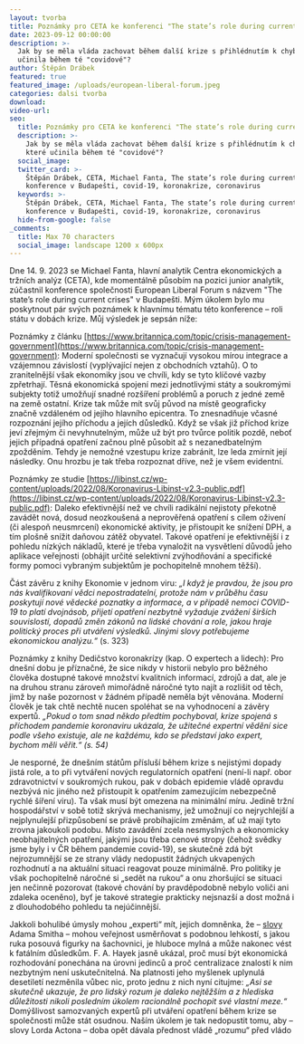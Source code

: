 ```yaml
---
layout: tvorba
title: Poznámky pro CETA ke konferenci "The state’s role during current crises"
date: 2023-09-12 00:00:00
description: >-
  Jak by se měla vláda zachovat během další krize s přihlédnutím k chybám, které
  učinila během té "covidové"?
author: Štěpán Drábek
featured: true
featured_image: /uploads/european-liberal-forum.jpeg
categories: dalsi tvorba
download:
video-url:
seo:
  title: Poznámky pro CETA ke konferenci "The state’s role during current crises"
  description: >-
    Jak by se měla vláda zachovat během další krize s přihlédnutím k chybám,
    které učinila během té "covidové"?
  social_image:
  twitter_card: >-
    Štěpán Drábek, CETA, Michael Fanta, The state’s role during current crises,
    konference v Budapešti, covid-19, koronakrize, coronavirus
  keywords: >-
    Štěpán Drábek, CETA, Michael Fanta, The state’s role during current crises,
    konference v Budapešti, covid-19, koronakrize, coronavirus
  hide-from-google: false
_comments:
  title: Max 70 characters
  social_image: landscape 1200 x 600px
---
```

Dne 14. 9. 2023 se Michael Fanta, hlavní analytik Centra ekonomických a tržních analýz (CETA), kde momentálně působím na pozici junior analytik, zúčastnil konference společnosti European Liberal Forum s názvem "The state’s role during current crises" v Budapešti. Mým úkolem bylo mu poskytnout pár svých poznámek k hlavnímu tématu této konference – roli státu v dobách krize. Můj výsledek je sepsán níže:

Poznámky z článku [https://www.britannica.com/topic/crisis-management-government](https://www.britannica.com/topic/crisis-management-government): Moderní společnosti se vyznačují vysokou mírou integrace a vzájemnou závislostí (vyplývající nejen z obchodních vztahů). O to zranitelnější však ekonomiky jsou ve chvíli, kdy se tyto klíčové vazby zpřetrhají. Těsná ekonomická spojení mezi jednotlivými státy a soukromými subjekty totiž umožňují snadné rozšíření problémů a poruch z jedné země na země ostatní. Krize tak může mít svůj původ na místě geograficky značně vzdáleném od jejího hlavního epicentra. To znesnadňuje včasné rozpoznání jejího příchodu a jejích důsledků. Když se však již příchod krize jeví zřejmým či nevyhnutelným, může už být pro tvůrce politik pozdě, neboť jejich případná opatření začnou plně působit až s nezanedbatelným zpožděním. Tehdy je nemožné vzestupu krize zabránit, lze leda zmírnit její následky. Onu hrozbu je tak třeba rozpoznat dříve, než je všem evidentní.

Poznámky ze studie [https://libinst.cz/wp-content/uploads/2022/08/Koronavirus-Libinst-v2.3-public.pdf](https://libinst.cz/wp-content/uploads/2022/08/Koronavirus-Libinst-v2.3-public.pdf): Daleko efektivnější než ve chvíli radikální nejistoty překotně zavádět nová, dosud neozkoušená a neprověřená opatření s cílem oživení (či alespoň neusmrcení) ekonomické aktivity, je přistoupit ke snížení DPH, a tím plošně snížit daňovou zátěž obyvatel. Takové opatření je efektivnější i z pohledu nízkých nákladů, které je třeba vynaložit na vysvětlení důvodů jeho aplikace veřejnosti (obhájit určité selektivní zvýhodňování a specifické formy pomoci vybraným subjektům je pochopitelně mnohem těžší).

Část závěru z knihy Ekonomie v jednom viru: *„I když je pravdou, že jsou pro nás kvalifikovaní vědci nepostradatelní, protože nám v průběhu času poskytují nové vědecké poznatky a informace, a v případě nemoci COVID-19 to platí dvojnásob, přijetí opatření nezbytně vyžaduje zvážení širších souvislostí, dopadů změn zákonů na lidské chování a role, jakou hraje politický proces při utváření výsledků. Jinými slovy potřebujeme ekonomickou analýzu.“* (s. 323)

Poznámky z knihy Dedičstvo koronakrízy (kap. O expertech a lidech): Pro dnešní dobu je příznačné, že sice nikdy v historii nebylo pro běžného člověka dostupné takové množství kvalitních informací, zdrojů a dat, ale je na druhou stranu zároveň mimořádně náročné tyto najít a rozlišit od těch, jimž by naše pozornost v žádném případě neměla být věnována. Moderní člověk je tak chtě nechtě nucen spoléhat se na vyhodnocení a závěry expertů. *„Pokud o tom snad někdo předtím pochyboval, krize spojená s příchodem pandemie koronaviru ukázala, že užitečné expertní vědění sice podle všeho existuje, ale ne každému, kdo se představí jako expert, bychom měli věřit.“ (s. 54)*

Je nesporné, že dnešním státům přísluší během krize s nejistými dopady jistá role, a to při vytváření nových regulatorních opatření (není-li např. obor zdravotnictví v soukromých rukou, pak v dobách epidemie vládě opravdu nezbývá nic jiného než přistoupit k opatřením zamezujícím nebezpečně rychlé šíření viru). Ta však musí být omezena na minimální míru. Jedině tržní hospodářství v sobě totiž skrývá mechanismy, jež umožnují co nejrychlejší a nejplynulejší přizpůsobení se právě probíhajícím změnám, ať už mají tyto zrovna jakoukoli podobu. Místo zavádění zcela nesmyslných a ekonomicky neobhajitelných opatření, jakými jsou třeba cenové stropy (čehož svědky jsme byly i v ČR během pandemie covid-19), se skutečně zdá být nejrozumnější se ze strany vlády nedopustit žádných ukvapených rozhodnutí a na aktuální situaci reagovat pouze minimálně. Pro politiky je však pochopitelně náročné si „sedět na rukou“ a onu zhoršující se situaci jen nečinně pozorovat (takové chování by pravděpodobně nebylo voliči ani zdaleka oceněno), byť je takové strategie prakticky nejsnazší a dost možná i z dlouhodobého pohledu ta nejúčinnější.

Jakkoli bohulibé úmysly mohou „experti“ mít, jejich domněnka, že – [slovy](https://libinst.cz/wp-content/uploads/2019/09/smith_tms.pdf) Adama Smitha – mohou veřejnost usměrňovat s podobnou lehkostí, s jakou ruka posouvá figurky na šachovnici, je hluboce mylná a může nakonec vést k fatálním důsledkům. F. A. Hayek jasně ukázal, proč musí být ekonomická rozhodování ponechána na úrovni jedinců a proč centralizace znalostí k nim nezbytným není uskutečnitelná. Na platnosti jeho myšlenek uplynulá desetiletí nezměnila vůbec nic, proto jednu z nich nyní citujme: *„Asi se skutečně ukazuje, že pro lidský rozum je daleko nejtěžším a z hlediska důležitosti nikoli posledním úkolem racionálně pochopit své vlastní meze.“* Domýšlivost samozvaných expertů při utváření opatření během krize se společnosti může stát osudnou. Naším úkolem je tak nedopustit tomu, aby – slovy Lorda Actona – doba opět dávala přednost vládě „rozumu“ před vládo